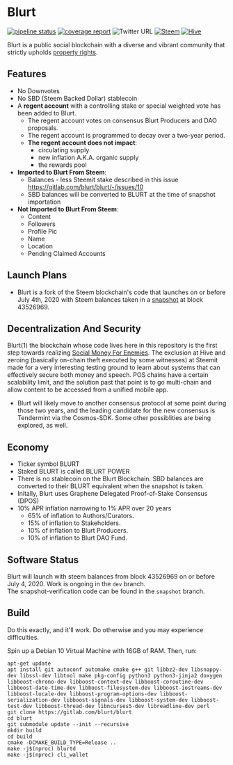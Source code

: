 # Blurt

[![pipeline status](https://gitlab.com/blurt/blurt/badges/dev/pipeline.svg)](https://gitlab.com/blurt/blurt/-/commits/dev)
[![coverage report](https://gitlab.com/blurt/blurt/badges/dev/coverage.svg)](https://gitlab.com/blurt/blurt/-/commits/dev)
![Twitter URL](https://img.shields.io/twitter/url?style=social&url=https%3A%2F%2Ftwitter.com%2FBlurtOfficial)
[![Steem](https://img.shields.io/badge/-steem-blue)](https://steemit.com/steem/@blurt)
[![Hive](https://img.shields.io/badge/-hive-red)](https://hive.blog/@blurt)


Blurt is a public social blockchain with a diverse and vibrant community that strictly upholds [property rights](https://twitter.com/cz_binance/status/1236373815447506945?s=20).

## Features

* No Downvotes
* No SBD (Steem Backed Dollar) stablecoin
* A **regent account** with a controlling stake or special weighted vote has been added to Blurt. 
  * The regent account votes on consensus Blurt Producers and DAO proposals.
  * The regent account is programmed to decay over a two-year period. 
  * **The regent account does not impact**:
    * circulating supply
    * new inflation A.K.A. organic supply
    * the rewards pool
* **Imported to Blurt From Steem**:
  * Balances - less Steemit stake described in this issue https://gitlab.com/blurt/blurt/-/issues/10
  * SBD balances will be converted to BLURT at the time of snapshot importation 
* **Not Imported to Blurt From Steem**:
  * Content
  * Followers
  * Profile Pic
  * Name
  * Location
  * Pending Claimed Accounts

## Launch Plans

* Blurt is a fork of the Steem blockchain's code that launches on or before July 4th, 2020 with Steem balances taken in a [snapshot](https://gitlab.com/blurt/blurt/-/issues/5) at block 43526969.  


## Decentralization And Security
Blurt(1) the blockchain whose code lives here in this repository is the first step towards realizing [Social Money For Enemies](https://steemit.com/steem/@jacobgadikian/3jk4ut-social-money-for-enemies).
The exclusion at Hive and zeroing (basically on-chain theft executed by some witnesses) at Steemit made for a very interesting testing ground to learn about systems that can effectively secure both money and speech.
POS chains have a certain scalability limit, and  the solution past that point is to go multi-chain and allow content to be accessed from a unified mobile app.  

* Blurt will likely move to another consensus protocol at some point during those two years, and the leading candidate for the new consensus is Tendermint via the Cosmos-SDK. Some other possiblities are being explored, as well. 

## Economy

* Ticker symbol BLURT
* Staked BLURT is called BLURT POWER
* There is no stablecoin on the Blurt Blockchain. SBD balances are converted to their BLURT equivalent when the snapshot is taken.
* Initally, Blurt uses Graphene Delegated Proof-of-Stake Consensus (DPOS)
* 10% APR inflation narrowing to 1% APR over 20 years
    * 65% of inflation to Authors/Curators.
    * 15% of inflation to Stakeholders.
    * 10% of inflation to Blurt Producers.
    * 10% of inflation to Blurt DAO Fund.


## Software Status

Blurt will launch with steem balances from block 43526969 on or before July 4, 2020.   Work is ongoing in the `dev` branch.  
The snapshot-verification code can be found in the `snapshot` branch.  

## Build

Do this exactly, and it'll work.  Do otherwise and you may experience difficulties.

Spin up a Debian 10 Virtual Machine with 16GB of RAM.  Then, run:

```
apt-get update
apt install git autoconf automake cmake g++ git libbz2-dev libsnappy-dev libssl-dev libtool make pkg-config python3 python3-jinja2 doxygen libboost-chrono-dev libboost-context-dev libboost-coroutine-dev libboost-date-time-dev libboost-filesystem-dev libboost-iostreams-dev libboost-locale-dev libboost-program-options-dev libboost-serialization-dev libboost-signals-dev libboost-system-dev libboost-test-dev libboost-thread-dev libncurses5-dev libreadline-dev perl
git clone https://gitlab.com/blurt/blurt
cd blurt
git submodule update --init --recursive
mkdir build
cd build
cmake -DCMAKE_BUILD_TYPE=Release ..
make -j$(nproc) blurtd
make -j$(nproc) cli_wallet
```
